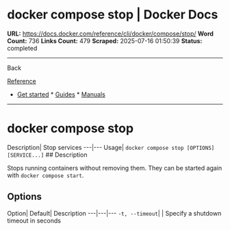 # docker compose stop | Docker Docs

**URL:** https://docs.docker.com/reference/cli/docker/compose/stop/
**Word Count:** 736
**Links Count:** 479
**Scraped:** 2025-07-16 01:50:39
**Status:** completed

---

Back

[Reference](https://docs.docker.com/reference/)

  * [Get started](https://docs.docker.com/get-started/)   * [Guides](https://docs.docker.com/guides/)   * [Manuals](https://docs.docker.com/manuals/)

* * *

# docker compose stop

Description| Stop services   ---|---   Usage| `docker compose stop [OPTIONS] [SERVICE...]`      ## Description

Stops running containers without removing them. They can be started again with `docker compose start`.

## Options

Option| Default| Description   ---|---|---   `-t, --timeout`| | Specify a shutdown timeout in seconds